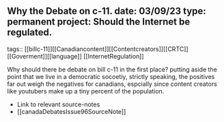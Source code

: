 Why the Debate on c-11.
date: 03/09/23
type: permanent
project: Should the Internet be regulated.
---

tags::  [[billc-11]][[Canadiancontent]][[Contentcreators]][[CRTC]][[Goverment]][[language]]
[[InternetRegulation]]


Why should there be debate on bill c-11 in the first place? putting aside the point that we live in a democratic socoetiy, strictly speaking, the positives far out weigh the negatives for canadians, espcially since content creators like youtubers make up a tiny percent of the population. 



- Link to relevant source-notes
- [[canadaDebatesIssue96SourceNote]]